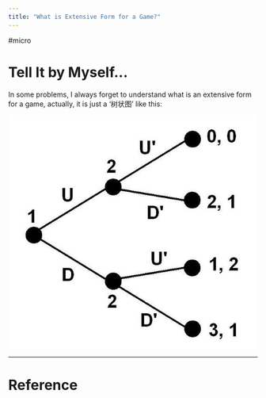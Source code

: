```yaml
---
title: "What is Extensive Form for a Game?"
---
```


#micro

# Tell It by Myself...

In some problems, I always forget to understand what is an extensive form for a game, actually, it  is just a ‘树状图’ like this:

![](Pasted%20image%2020230427111326.png)

---



# Reference 

